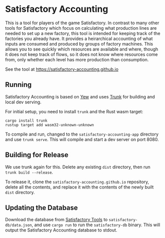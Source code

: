 # Satisfactory Accounting

This is a tool for players of the game Satisfactory. In contrast to many other tools for
Satisfactory which focus on calculating what production lines are needed to set up a new
factory, this tool is intended for keeping track of the factories you already have. It
provides a heirarchical accounting of what inputs are consumed and produced by groups of
factory machines. This allows you to see quickly which resources are available and where,
though it does not keep track of flows, so it does not know where resources come from,
only whether each level has more production than consumption.

See the tool at https://satisfactory-accounting.github.io

## Running

Satisfactory Accounting is based on [Yew](https://yew.rs/) and uses
[Trunk](https://trunkrs.dev/) for building and local dev serving.

For initial setup, you need to install `trunk` and the Rust wasm target:

```
cargo install trunk
rustup target add wasm32-unknown-unknown
```

To compile and run, changed to the `satisfactory-accounting-app` directory and use `trunk
serve`. This will compile and start a dev server on port 8080.

## Building for Release

We use trunk again for this. Delete any existing `dist` directory, then run `trunk build
--release`.

To release it, clone the `satisfactory-accounting.github.io` repository, delete all the
contents, and replace it with the contents of the newly built `dist` directory.

## Updating the Database

Download the database from [Satisfactory
Tools](https://github.com/greeny/SatisfactoryTools) to `satisfactory-db/data.json`, and
use `cargo run` to run the `satisfactory-db` binary. This will output the Satisfactory
Accounting database to stdout.
